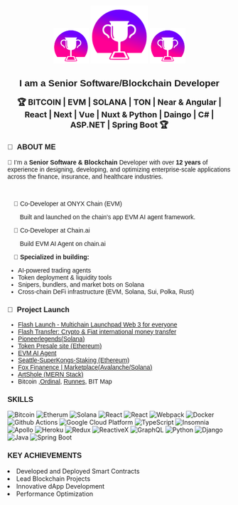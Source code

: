 <div align="center" style="margin-bottom: 20px;">  
  <img width="80" src="icons/Medal Cup.png" alt="GitHub Profile SSM ORI" />  
  <img width="130" src="icons/Medal Cup.png" alt="GitHub Profile SSM ORI" />  
  <img width="80" src="icons/Medal Cup.png" alt="GitHub Profile SSM ORI" />  
  <h2 style="font-family: Arial, sans-serif; ">I am a Senior Software/Blockchain Developer</h2>  
  <p style="font-size: 18px; ">  
    <strong>🏆 BITCOIN | EVM | SOLANA | TON | Near & Angular | React | Next | Vue | Nuxt & Python | Daingo | C# | ASP.NET | Spring Boot 🏆</strong>  
  </p>  
</div>  

<h3 style="font-family: Arial, sans-serif; ">🚀 &nbsp;ABOUT ME </h3>  
<p style="font-family: Arial, sans-serif; ">  
  👏 I’m a <strong>Senior Software & Blockchain</strong> Developer with over <strong>12 years</strong> of experience in designing, developing, and optimizing enterprise-scale applications across the finance, insurance, and healthcare industries.  
</p>  
<br>  
<p style="text-indent: 1em; font-family: Arial, sans-serif; ">🧩 Co-Developer at ONYX Chain (EVM)</p>  
<p style="text-indent: 2em; font-family: Arial, sans-serif; ">Built and launched on the chain’s app EVM AI agent framework.</p>  
<p style="text-indent: 1em; font-family: Arial, sans-serif; ">🤝 Co-Developer at Chain.ai</p>  
<p style="text-indent: 2em; font-family: Arial, sans-serif; ">Build EVM AI Agent on chain.ai</p>  

<p style="text-indent: 1em; font-family: Arial, sans-serif;  font-weight: bold;">🧠 Specialized in building:</p>  
<ul style="font-family: Arial, sans-serif; ">  
  <li>AI-powered trading agents</li>  
  <li>Token deployment & liquidity tools</li>  
  <li>Snipers, bundlers, and market bots on Solana</li>  
  <li>Cross-chain DeFi infrastructure (EVM, Solana, Sui, Polka, Rust)</li>  
</ul>  
<h3 style="font-family: Arial, sans-serif; ">🥉 &nbsp;Project Launch </h3>  
<ul style="font-family: Arial, sans-serif; ">  

  <li><a href="https://flash-launch.com/">Flash Launch - Multichain Launchpad Web 3 for everyone</a></li>
  <li><a href="https://flash-transfer.vercel.app/">Flash Transfer: Crypto & Fiat international money transfer</a></li>
  <li><a href="https://pioneerlegends.com">Pioneerlegends(Solana)</a></li>  
  <li><a href="https://ott-official.vercel.app">Token Presale site (Ethereum)</a></li>  
  <li><a href="https://app.onyx.org">EVM AI Agent</a></li>  
  <li><a href="https://superkongz-staking.netlify.app">Seattle-SuperKongs-Staking (Ethereum)</a></li>
  <li><a href="https://foxfinance.io/Marketplace">Fox Finanence | Marketplace(Avalanche/Solana)</a></li>  
  <li><a href="https://artshole.com">ArtShole (MERN Stack)</a></li>  
  <li>Bitcoin ,<a href="https://ordinals.com/">Ordinal</a>, <a href="https://docs.ordinals.com/runes.html">Runnes</a>, BIT Map</li>
</ul>  

<h3 style="font-family: Arial, sans-serif;">SKILLS</h3>  
<p>  
 <img alt="Bitcoin" src="https://img.shields.io/badge/-Bitcoin-f5b942?style=flat-square&logo=bitcoin&logoColor=white" />
  <img alt="Etherum" src="https://img.shields.io/badge/-Etherum-014a6b?style=flat-square&logo=ethereum&logoColor=white" />
  <img alt="Solana" src="https://img.shields.io/badge/-Solana-9a07d9?style=flat-square&logo=solana&logoColor=white" />
  <img alt="React" src="https://img.shields.io/badge/-Golang-eb4a05?style=flat-square&logo=go&logoColor=white" />  
  <img alt="React" src="https://img.shields.io/badge/-React-45b8d8?style=flat-square&logo=react&logoColor=white" />  
  <img alt="Webpack" src="https://img.shields.io/badge/-Webpack-8DD6F9?style=flat-square&logo=webpack&logoColor=white" />  
  <img alt="Docker" src="https://img.shields.io/badge/-Docker-46a2f1?style=flat-square&logo=docker&logoColor=white" />  
  <img alt="Github Actions" src="https://img.shields.io/badge/-Github_Actions-2088FF?style=flat-square&logo=github-actions&logoColor=white" />  
  <img alt="Google Cloud Platform" src="https://img.shields.io/badge/-Google_Cloud_Platform-1a73e8?style=flat-square&logo=google-cloud&logoColor=white" />  
  <img alt="TypeScript" src="https://img.shields.io/badge/-TypeScript-007ACC?style=flat-square&logo=typescript&logoColor=white" />  
  <img alt="Insomnia" src="https://img.shields.io/badge/-Insomnia-5849BE?style=flat-square&logo=insomnia&logoColor=white" />  
  <img alt="Apollo" src="https://img.shields.io/badge/-Apollo%20GraphQL-311C87?style=flat-square&logo=apollo-graphql&logoColor=white" />  
  <img alt="Heroku" src="https://img.shields.io/badge/-Heroku-430098?style=flat-square&logo=heroku&logoColor=white" />  
  <img alt="Redux" src="https://img.shields.io/badge/-Redux-764ABC?style=flat-square&logo=redux&logoColor=white" />  
  <img alt="ReactiveX" src="https://img.shields.io/badge/-RxJs-B7178C?style=flat-square&logo=reactivex&logoColor=white" />  
  <img alt="GraphQL" src="https://img.shields.io/badge/-GraphQL-E10098?style=flat-square&logo=graphql&logoColor=white" />  
  <img alt="Python" src="https://img.shields.io/badge/-Python-006796?style=flat-square&logo=python&logoColor=white" />
  <img alt="Django" src="https://img.shields.io/badge/-Django-ff0000?style=flat-square&logo=django&logoColor=white" />
  <img alt="Java" src="https://img.shields.io/badge/-Java-E34F26?style=flat-square&logo=java&logoColor=white" />  
  <img alt="Spring Boot" src="https://img.shields.io/badge/-Spring%20Boot-6DB33F?style=flat-square&logo=spring&logoColor=white" />

<div>
  <h3 style="font-family: Arial, sans-serif;">KEY ACHIEVEMENTS</h3>
  <li>Developed and Deployed Smart Contracts</li>  
  <li>Lead Blockchain Projects</li>  
  <li>Innovative dApp Development</li>
  <li>Performance Optimization</li>
</div>
